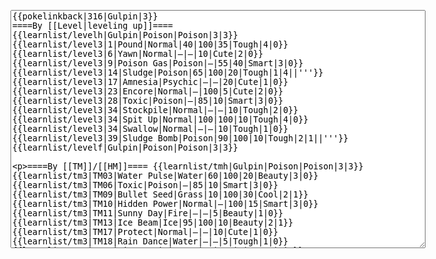 </p><textarea readonly="" accesskey="," id="wpTextbox1" cols="80" rows="25" style="" class="mw-editfont-monospace" lang="en" dir="ltr" name="wpTextbox1">{{pokelinkback|316|Gulpin|3}}
====By [[Level|leveling up]]====
{{learnlist/levelh|Gulpin|Poison|Poison|3|3}}
{{learnlist/level3|1|Pound|Normal|40|100|35|Tough|4|0}}
{{learnlist/level3|6|Yawn|Normal|—|—|10|Cute|2|0}}
{{learnlist/level3|9|Poison Gas|Poison|—|55|40|Smart|3|0}}
{{learnlist/level3|14|Sludge|Poison|65|100|20|Tough|1|4||'''}}
{{learnlist/level3|17|Amnesia|Psychic|—|—|20|Cute|1|0}}
{{learnlist/level3|23|Encore|Normal|—|100|5|Cute|2|0}}
{{learnlist/level3|28|Toxic|Poison|—|85|10|Smart|3|0}}
{{learnlist/level3|34|Stockpile|Normal|—|—|10|Tough|2|0}}
{{learnlist/level3|34|Spit Up|Normal|100|100|10|Tough|4|0}}
{{learnlist/level3|34|Swallow|Normal|—|—|10|Tough|1|0}}
{{learnlist/level3|39|Sludge Bomb|Poison|90|100|10|Tough|2|1||'''}}
{{learnlist/levelf|Gulpin|Poison|Poison|3|3}}

====By [[TM]]/[[HM]]====
{{learnlist/tmh|Gulpin|Poison|Poison|3|3}}
{{learnlist/tm3|TM03|Water Pulse|Water|60|100|20|Beauty|3|0}}
{{learnlist/tm3|TM06|Toxic|Poison|—|85|10|Smart|3|0}}
{{learnlist/tm3|TM09|Bullet Seed|Grass|10|100|30|Cool|2|1}}
{{learnlist/tm3|TM10|Hidden Power|Normal|—|100|15|Smart|3|0}}
{{learnlist/tm3|TM11|Sunny Day|Fire|—|—|5|Beauty|1|0}}
{{learnlist/tm3|TM13|Ice Beam|Ice|95|100|10|Beauty|2|1}}
{{learnlist/tm3|TM17|Protect|Normal|—|—|10|Cute|1|0}}
{{learnlist/tm3|TM18|Rain Dance|Water|—|—|5|Tough|1|0}}
{{learnlist/tm3|TM19|Giga Drain|Grass|60|100|5|Smart|2|1}}
{{learnlist/tm3|TM21|Frustration|Normal|—|100|20|Cute|1|0}}
{{learnlist/tm3|TM22|SolarBeam|Grass|120|100|10|Cool|4|0}}
{{learnlist/tm3|TM27|Return|Normal|—|100|20|Cute|1|0}}
{{learnlist/tm3|TM30|Shadow Ball|Ghost|80|100|15|Smart|3|0}}
{{learnlist/tm3|TM32|Double Team|Normal|—|—|15|Cool|2|0}}
{{learnlist/tm3|TM34|Shock Wave|Electric|60|—|20|Cool|2|0}}
{{learnlist/tm3|TM36|Sludge Bomb|Poison|90|100|10|Tough|2|1||'''}}
{{learnlist/tm3|TM42|Facade|Normal|70|100|20|Cute|2|0}}
{{learnlist/tm3|TM43|Secret Power|Normal|70|100|20|Smart|1|0}}
{{learnlist/tm3|TM44|Rest|Psychic|—|—|10|Cute|2|0}}
{{learnlist/tm3|TM45|Attract|Normal|—|100|15|Cute|2|0}}
{{learnlist/tm3|TM49|Snatch|Dark|—|—|10|Smart|2|1}}
{{learnlist/tm3|HM04|Strength|Normal|80|100|15|Tough|2|1}}
{{learnlist/tm3|HM06|Rock Smash|Fighting|20|100|15|Tough|1|0}}
{{learnlist/tmf|Gulpin|Poison|Poison|3|3}}

====By {{pkmn|breeding}}====
{{learnlist/breedh|Gulpin|Poison|Poison|3|3}}
{{learnlist/breed3|{{MSP/3|088|Grimer}}{{MSP/3|089|Muk}}|Acid Armor|Poison|—|—|40|Tough|1|0}}
{{learnlist/breed3|{{MSP/3|092|Gastly}}{{MSP/3|093|Haunter}}{{MSP/3|094|Gengar}}{{MSP/3|280|Ralts}}{{MSP/3|281|Kirlia}}{{MSP/3|282|Gardevoir}}|Dream Eater|Psychic|100|100|15|Smart|2|2}}
{{learnlist/breed3|{{MSP/3|200|Misdreavus}}|Pain Split|Normal|—|—|20|Smart|1|4}}
{{learnlist/breed3|{{MSP/3|109|Koffing}}{{MSP/3|110|Weezing}}{{MSP/3|218|Slugma}}{{MSP/3|219|Magcargo}}|Smog|Poison|20|70|20|Tough|1|3||'''}}
{{learnlist/breedf|Gulpin|Poison|Poison|3|3}}

====By [[Move Tutor|tutoring]]====
{{learnlist/tutorh|Gulpin|Poison|Poison|3|3}}
{{learnlist/tutor3|Body Slam|Normal|85|100|15|Tough|1|4|||yes|yes|yes}}
{{learnlist/tutor3|Counter|Fighting|—|100|20|Tough|2|0|||yes|yes|no}}
{{learnlist/tutor3|Defense Curl|Normal|—|—|40|Cute|2|0|||no|yes|no}}
{{learnlist/tutor3|Double-Edge|Normal|120|100|15|Tough|6|0|||yes|yes|yes}}
{{learnlist/tutor3|Dream Eater|Psychic|100|100|15|Smart|2|2|||yes|yes|yes}}
{{learnlist/tutor3|DynamicPunch|Fighting|100|50|5|Cool|2|1|||no|yes|no}}
{{learnlist/tutor3|Endure|Normal|—|—|10|Tough|2|0|||no|yes|no}}
{{learnlist/tutor3|Explosion|Normal|250|100|5|Beauty|8|0|||yes|yes|no}}
{{learnlist/tutor3|Fire Punch|Fire|75|100|15|Beauty|4|0|||no|yes|no}}
{{learnlist/tutor3|Ice Punch|Ice|75|100|15|Beauty|4|0|||no|yes|no}}
{{learnlist/tutor3|Mimic|Normal|—|—|10|Cute|1|0|||yes|yes|yes}}
{{learnlist/tutor3|Mud-Slap|Ground|20|100|10|Cute|2|1|||no|yes|no}}
{{learnlist/tutor3|Nightmare|Ghost|—|—|15|Smart|1|3|||no|no|yes}}
{{learnlist/tutor3|Rollout|Rock|30|90|20|Tough|3|0|||no|yes|no}}
{{learnlist/tutor3|Selfdestruct|Normal|200|100|5|Beauty|8|0|||no|no|yes}}
{{learnlist/tutor3|Sleep Talk|Normal|—|—|10|Cute|3|0|||no|yes|no}}
{{learnlist/tutor3|Snore|Normal|40|100|15|Cute|4|0|||no|yes|no}}
{{learnlist/tutor3|Substitute|Normal|—|—|10|Smart|2|0|||yes|yes|yes}}
{{learnlist/tutor3|Swagger|Normal|—|90|15|Cute|2|0|||no|yes|yes}}
{{learnlist/tutor3|ThunderPunch|Electric|75|100|15|Cool|4|0|||no|yes|no}}
{{learnlist/tutorf|Gulpin|Poison|Poison|3|3}}

====Special moves====
{{Shadow moves|316|17|Shadow Blitz|Shadow Hold|--|--|Sing|Normal|Shock Wave|Electric|Sludge|Poison|Toxic|Poison|XD|Poison|Poison}}

[[it:Gulpin/Mosse apprese in terza generazione]]
[[zh:溶食兽/第三世代招式表]]
